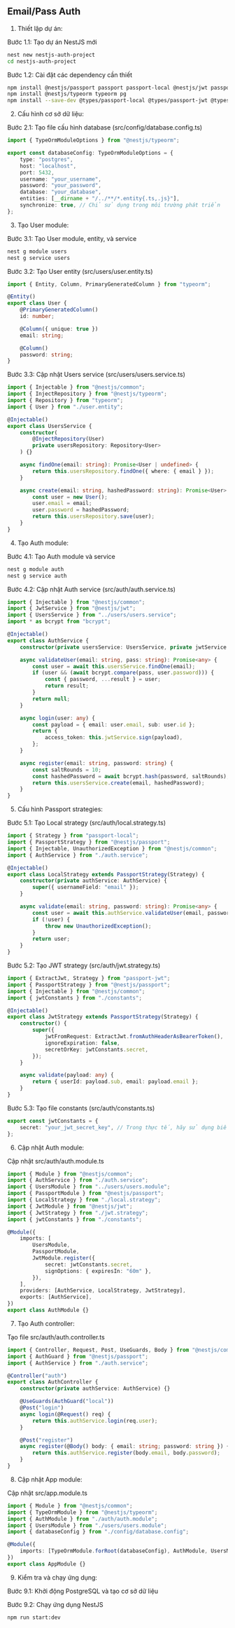 ## Email/Pass Auth

1. Thiết lập dự án:

Bước 1.1: Tạo dự án NestJS mới

```bash
nest new nestjs-auth-project
cd nestjs-auth-project
```

Bước 1.2: Cài đặt các dependency cần thiết

```bash
npm install @nestjs/passport passport passport-local @nestjs/jwt passport-jwt bcrypt
npm install @nestjs/typeorm typeorm pg
npm install --save-dev @types/passport-local @types/passport-jwt @types/bcrypt
```

2. Cấu hình cơ sở dữ liệu:

Bước 2.1: Tạo file cấu hình database (src/config/database.config.ts)

```typescript
import { TypeOrmModuleOptions } from "@nestjs/typeorm";

export const databaseConfig: TypeOrmModuleOptions = {
	type: "postgres",
	host: "localhost",
	port: 5432,
	username: "your_username",
	password: "your_password",
	database: "your_database",
	entities: [__dirname + "/../**/*.entity{.ts,.js}"],
	synchronize: true, // Chỉ sử dụng trong môi trường phát triển
};
```

3. Tạo User module:

Bước 3.1: Tạo User module, entity, và service

```bash
nest g module users
nest g service users
```

Bước 3.2: Tạo User entity (src/users/user.entity.ts)

```typescript
import { Entity, Column, PrimaryGeneratedColumn } from "typeorm";

@Entity()
export class User {
	@PrimaryGeneratedColumn()
	id: number;

	@Column({ unique: true })
	email: string;

	@Column()
	password: string;
}
```

Bước 3.3: Cập nhật Users service (src/users/users.service.ts)

```typescript
import { Injectable } from "@nestjs/common";
import { InjectRepository } from "@nestjs/typeorm";
import { Repository } from "typeorm";
import { User } from "./user.entity";

@Injectable()
export class UsersService {
	constructor(
		@InjectRepository(User)
		private usersRepository: Repository<User>
	) {}

	async findOne(email: string): Promise<User | undefined> {
		return this.usersRepository.findOne({ where: { email } });
	}

	async create(email: string, hashedPassword: string): Promise<User> {
		const user = new User();
		user.email = email;
		user.password = hashedPassword;
		return this.usersRepository.save(user);
	}
}
```

4. Tạo Auth module:

Bước 4.1: Tạo Auth module và service

```bash
nest g module auth
nest g service auth
```

Bước 4.2: Cập nhật Auth service (src/auth/auth.service.ts)

```typescript
import { Injectable } from "@nestjs/common";
import { JwtService } from "@nestjs/jwt";
import { UsersService } from "../users/users.service";
import * as bcrypt from "bcrypt";

@Injectable()
export class AuthService {
	constructor(private usersService: UsersService, private jwtService: JwtService) {}

	async validateUser(email: string, pass: string): Promise<any> {
		const user = await this.usersService.findOne(email);
		if (user && (await bcrypt.compare(pass, user.password))) {
			const { password, ...result } = user;
			return result;
		}
		return null;
	}

	async login(user: any) {
		const payload = { email: user.email, sub: user.id };
		return {
			access_token: this.jwtService.sign(payload),
		};
	}

	async register(email: string, password: string) {
		const saltRounds = 10;
		const hashedPassword = await bcrypt.hash(password, saltRounds);
		return this.usersService.create(email, hashedPassword);
	}
}
```

5. Cấu hình Passport strategies:

Bước 5.1: Tạo Local strategy (src/auth/local.strategy.ts)

```typescript
import { Strategy } from "passport-local";
import { PassportStrategy } from "@nestjs/passport";
import { Injectable, UnauthorizedException } from "@nestjs/common";
import { AuthService } from "./auth.service";

@Injectable()
export class LocalStrategy extends PassportStrategy(Strategy) {
	constructor(private authService: AuthService) {
		super({ usernameField: "email" });
	}

	async validate(email: string, password: string): Promise<any> {
		const user = await this.authService.validateUser(email, password);
		if (!user) {
			throw new UnauthorizedException();
		}
		return user;
	}
}
```

Bước 5.2: Tạo JWT strategy (src/auth/jwt.strategy.ts)

```typescript
import { ExtractJwt, Strategy } from "passport-jwt";
import { PassportStrategy } from "@nestjs/passport";
import { Injectable } from "@nestjs/common";
import { jwtConstants } from "./constants";

@Injectable()
export class JwtStrategy extends PassportStrategy(Strategy) {
	constructor() {
		super({
			jwtFromRequest: ExtractJwt.fromAuthHeaderAsBearerToken(),
			ignoreExpiration: false,
			secretOrKey: jwtConstants.secret,
		});
	}

	async validate(payload: any) {
		return { userId: payload.sub, email: payload.email };
	}
}
```

Bước 5.3: Tạo file constants (src/auth/constants.ts)

```typescript
export const jwtConstants = {
	secret: "your_jwt_secret_key", // Trong thực tế, hãy sử dụng biến môi trường
};
```

6. Cập nhật Auth module:

Cập nhật src/auth/auth.module.ts

```typescript
import { Module } from "@nestjs/common";
import { AuthService } from "./auth.service";
import { UsersModule } from "../users/users.module";
import { PassportModule } from "@nestjs/passport";
import { LocalStrategy } from "./local.strategy";
import { JwtModule } from "@nestjs/jwt";
import { JwtStrategy } from "./jwt.strategy";
import { jwtConstants } from "./constants";

@Module({
	imports: [
		UsersModule,
		PassportModule,
		JwtModule.register({
			secret: jwtConstants.secret,
			signOptions: { expiresIn: "60m" },
		}),
	],
	providers: [AuthService, LocalStrategy, JwtStrategy],
	exports: [AuthService],
})
export class AuthModule {}
```

7. Tạo Auth controller:

Tạo file src/auth/auth.controller.ts

```typescript
import { Controller, Request, Post, UseGuards, Body } from "@nestjs/common";
import { AuthGuard } from "@nestjs/passport";
import { AuthService } from "./auth.service";

@Controller("auth")
export class AuthController {
	constructor(private authService: AuthService) {}

	@UseGuards(AuthGuard("local"))
	@Post("login")
	async login(@Request() req) {
		return this.authService.login(req.user);
	}

	@Post("register")
	async register(@Body() body: { email: string; password: string }) {
		return this.authService.register(body.email, body.password);
	}
}
```

8. Cập nhật App module:

Cập nhật src/app.module.ts

```typescript
import { Module } from "@nestjs/common";
import { TypeOrmModule } from "@nestjs/typeorm";
import { AuthModule } from "./auth/auth.module";
import { UsersModule } from "./users/users.module";
import { databaseConfig } from "./config/database.config";

@Module({
	imports: [TypeOrmModule.forRoot(databaseConfig), AuthModule, UsersModule],
})
export class AppModule {}
```

9. Kiểm tra và chạy ứng dụng:

Bước 9.1: Khởi động PostgreSQL và tạo cơ sở dữ liệu

Bước 9.2: Chạy ứng dụng NestJS

```bash
npm run start:dev
```

